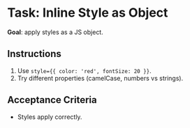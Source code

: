 # Task: Inline Style as Object


**Goal**: apply styles as a JS object.


## Instructions
1. Use `style={{ color: 'red', fontSize: 20 }}`.
2. Try different properties (camelCase, numbers vs strings).


## Acceptance Criteria
- Styles apply correctly.